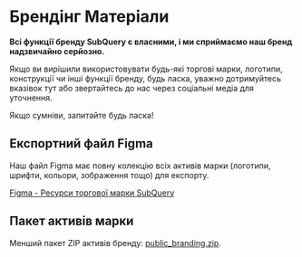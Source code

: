 # Брендінг Матеріали

**Всі функції бренду SubQuery є власними, і ми сприймаємо наш бренд надзвичайно серйозно.**

Якщо ви вирішили використовувати будь-які торгові марки, логотипи, конструкції чи інші функції бренду, будь ласка, уважно дотримуйтесь вказівок тут або звертайтесь до нас через соціальні медіа для уточнення.

Якщо сумніви, запитайте будь ласка!

## Експортний файл Figma

Наш файл Figma має повну колекцію всіх активів марки (логотипи, шрифти, кольори, зображення тощо) для експорту.

[Figma - Ресурси торгової марки SubQuery](https://www.figma.com/file/AaCXaOcElrlbxq8fz39sJU/SubQuery-Brand-Resources?node-id=3%3A2)

## Пакет активів марки

Менший пакет ZIP активів бренду: [public_branding.zip](https://static.subquery.network/public_branding.zip).